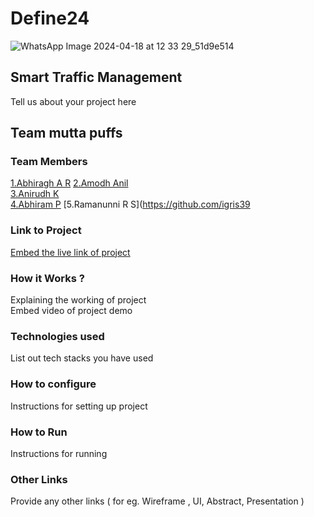 # Define24

![WhatsApp Image 2024-04-18 at 12 33 29_51d9e514](https://github.com/Definehack/Define24/assets/79042374/4d6c229a-5048-4ac9-bba6-c0e835e22097)

## Smart Traffic Management
Tell us about your project here

## Team mutta puffs

### Team Members
[1.Abhiragh A R](https://github.com/n0nsense-404)
[2.Amodh Anil](https://github.com/AmodhAnil)  
[3.Anirudh K](https://github.com/Anirudh-Kuldeep)  
[4.Abhiram P](https://github.com/AbiAbiii)
[5.Ramanunni R S](https://github.com/igris39

### Link to Project
[Embed the live link of project](live_link)

### How it Works ?
Explaining the working of project  
Embed video of project demo

### Technologies used
List out tech stacks you have used

### How to configure
Instructions for setting up project

### How to Run
Instructions for running

### Other Links
Provide any other links ( for eg. Wireframe , UI, Abstract, Presentation )
